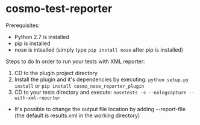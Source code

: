 cosmo-test-reporter
===================

Prerequisites:
 * Python 2.7 is installed
 * pip is installed
 * nose is intsalled (simply type `pip install nose` after pip is installed)

Steps to do In order to run your tests with XML reporter:
 1. CD to the plugin project directory
 2. Install the plugin and it's dependencies by executing: `python setup.py install` or `pip install cosmo_nose_reporter_plugin`
 3. CD to your tests directory and execute: `nosetests -s --nologcapture --with-xml-reporter`

 * It's possible to change the output file location by adding --report-file <new-path> (the default is results.xml in the working directory)
